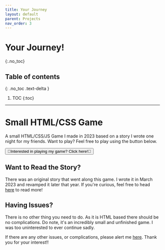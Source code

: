 ```yaml
---
title: Your Journey
layout: default
parent: Projects
nav_order: 3
---
```


# Your Journey!
{:.no_toc}

## Table of contents
{: .no_toc .text-delta }

1. TOC
{:toc}

---

# Small HTML/CSS Game
A small HTML/CSS/JS Game I made in 2023 based on a story I wrote one night for my friends. Want to play? Feel free to play using the button below. 

<button id="playbutton" onclick="window.location.href='/docs/projects/pchildren/yourjourney/yourjourney.html';">💙Interested in playing my game? Click here!💙</button>

## Want to Read the Story?
There was an original story that went along this game. I wrote it in March 2023 and revamped it later that year. If you're curious, feel free to head [here](https://docs.google.com/document/d/1gHJSS_0pU0xngm1KhSMeHbvJr3k66wlhQr8bzEWA6uk/edit?usp=sharing) to read more!


## Having Issues?

There is no other thing you need to do. As it is HTML based there should be no complications. Do note, it's an incredibly small and unfinished game. I was too uninterested to ever continue sadly.

If there are any other issues, or complications, please alert me [here](mailto:sienasrivera@gmail.com). Thank you for your interest!!
